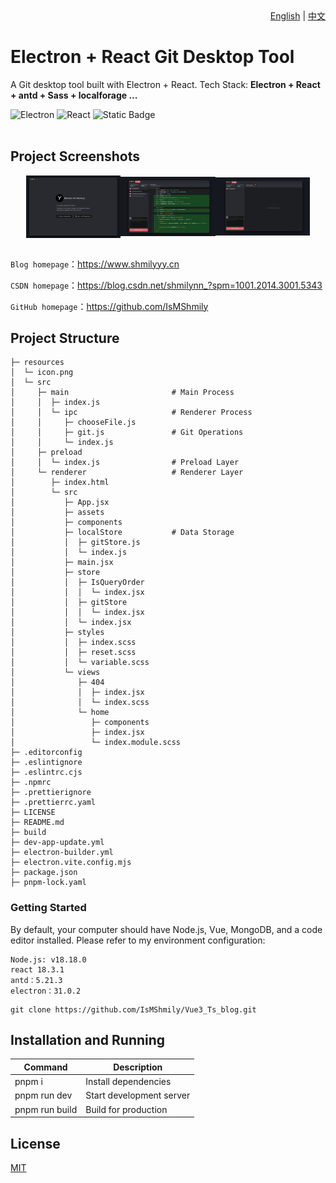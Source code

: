 <div align="right">
  <a href="ReadMe.md">English</a> | <a href="ReadMe.cn.md">中文</a>
</div>

# Electron + React Git Desktop Tool

A Git desktop tool built with Electron + React. Tech Stack: **Electron + React + antd + Sass + localforage ...**

<div >
    <img alt="Electron" src="https://img.shields.io/badge/-Electron-%23000000?style=flat-square&logo=electron" />
   <img alt="React" src="https://img.shields.io/badge/-React-%23000000?style=flat-square&logo=react" />
   <img alt="Static Badge" src="https://img.shields.io/badge/-Scss-000?style=flat-square&logo=sass">
</div>
<br/>

## Project Screenshots
<div style="display:flex;align-items:center;justify-content:center;height:100%;">
    <img src="./src/renderer/src/assets/md/01.png" alt="" style="width: 30%; " />
    <img src="./src/renderer/src/assets/md/02.png" alt="" style="width: 30%; " />
    <img src="./src/renderer/src/assets/md/03.png" alt="" style="width: 30%; " />
</div>

<br/>

`Blog homepage`：<a>https://www.shmilyyy.cn</a>

`CSDN homepage`：<a>https://blog.csdn.net/shmilynn_?spm=1001.2014.3001.5343</a>

`GitHub homepage`：<a>https://github.com/IsMShmily</a>

## Project Structure

```
├─ resources
│  └─ icon.png
│  └─ src
│     ├─ main                       # Main Process
│     │  ├─ index.js
│     │  └─ ipc                     # Renderer Process
│     │     ├─ chooseFile.js
│     │     ├─ git.js               # Git Operations
│     │     └─ index.js
│     ├─ preload
│     │  └─ index.js                # Preload Layer
│     └─ renderer                   # Renderer Layer
│        ├─ index.html
│        └─ src
│           ├─ App.jsx
│           ├─ assets
│           ├─ components
│           ├─ localStore           # Data Storage
│           │  ├─ gitStore.js
│           │  └─ index.js
│           ├─ main.jsx
│           ├─ store
│           │  ├─ IsQueryOrder
│           │  │  └─ index.jsx
│           │  ├─ gitStore
│           │  │  └─ index.jsx
│           │  └─ index.jsx
│           ├─ styles
│           │  ├─ index.scss
│           │  ├─ reset.scss
│           │  └─ variable.scss
│           └─ views
│              ├─ 404
│              │  ├─ index.jsx
│              │  └─ index.scss
│              └─ home
│                 ├─ components
│                 ├─ index.jsx
│                 └─ index.module.scss
├─ .editorconfig
├─ .eslintignore
├─ .eslintrc.cjs
├─ .npmrc
├─ .prettierignore
├─ .prettierrc.yaml
├─ LICENSE
├─ README.md
├─ build
├─ dev-app-update.yml
├─ electron-builder.yml
├─ electron.vite.config.mjs
├─ package.json
├─ pnpm-lock.yaml
```

### Getting Started

By default, your computer should have Node.js, Vue, MongoDB, and a code editor installed. Please refer to my environment configuration:

```
Node.js: v18.18.0
react 18.3.1
antd：5.21.3
electron：31.0.2
```

```
git clone https://github.com/IsMShmily/Vue3_Ts_blog.git
```

## Installation and Running

| Command        | Description              |
| -------------- | ------------------------ |
| pnpm i         | Install dependencies     |
| pnpm run dev   | Start development server |
| pnpm run build | Build for production     |

## License

[MIT](LICENSE)

